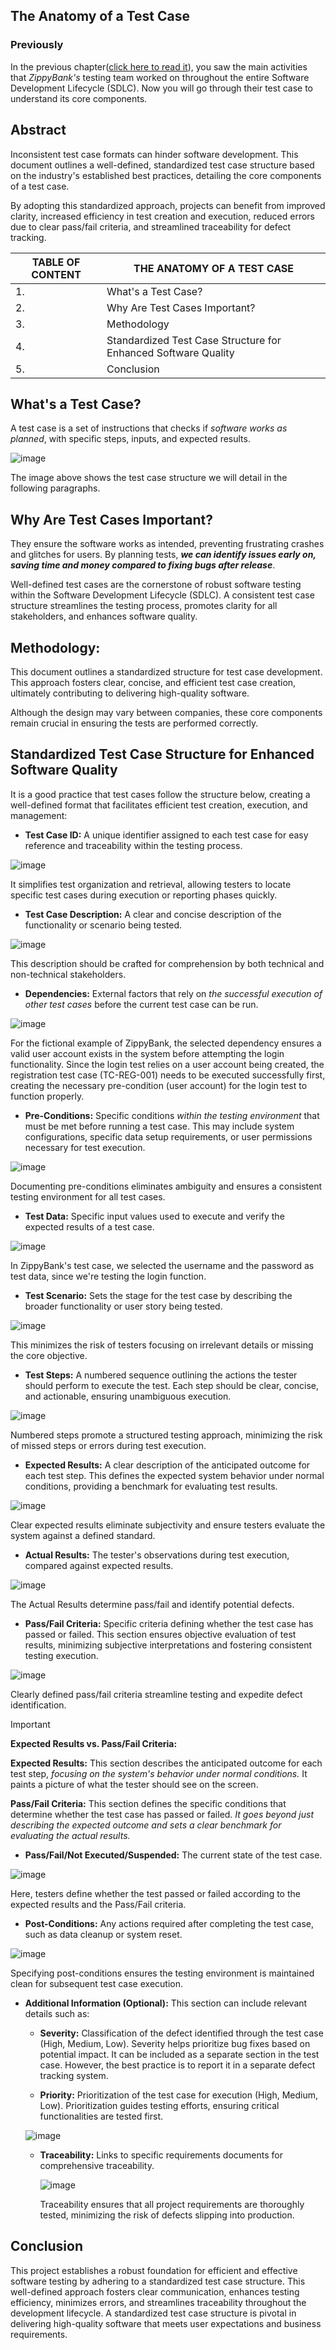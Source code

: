 ## The Anatomy of a Test Case

### Previously
In the previous chapter([click here to read it](https://github.com/amandaestevez/softwareqa/blob/3881ac15dfa8e1b06ae15f38b52bbf23335505bf/00-SOFTWARE-DEVELOPMENT-LIFECYCLE-SDLC/001-SLDC-TESTING-%26-QA.md)), you saw the main activities that *ZippyBank's* testing team worked on throughout the entire Software Development Lifecycle (SDLC). Now you will go through their test case to understand its core components.

## Abstract
Inconsistent test case formats can hinder software development. This document outlines a well-defined, standardized test case structure based on the industry's established best practices, detailing the core components of a test case.

By adopting this standardized approach, projects can benefit from improved clarity, increased efficiency in test creation and execution, reduced errors due to clear pass/fail criteria, and streamlined traceability for defect tracking.

|TABLE OF CONTENT | THE ANATOMY OF A TEST CASE |
|-----------------|----------------------------|
| 1. | What's a Test Case? |
| 2. | Why Are Test Cases Important? |
| 3. | Methodology |
| 4. | Standardized Test Case Structure for Enhanced Software Quality |
| 5. | Conclusion |

## What's a Test Case?
A test case is a set of instructions that checks if *software works as planned*, with specific steps, inputs, and expected results.

![image](https://github.com/amandaestevez/softwareqa/assets/123298275/6b31b196-8028-4603-8ff1-afb3145fff9c)

The image above shows the test case structure we will detail in the following paragraphs.

## Why Are Test Cases Important?
They ensure the software works as intended, preventing frustrating crashes and glitches for users. By planning tests, ***we can identify issues early on, saving time and money compared to fixing bugs after release***. 

Well-defined test cases are the cornerstone of robust software testing within the Software Development Lifecycle (SDLC).  A consistent test case structure streamlines the testing process, promotes clarity for all stakeholders, and enhances software quality. 

## Methodology:

This document outlines a standardized structure for test case development. This approach fosters clear, concise, and efficient test case creation, ultimately contributing to delivering high-quality software. 

Although the design may vary between companies, these core components remain crucial in ensuring the tests are performed correctly.

## Standardized Test Case Structure for Enhanced Software Quality

It is a good practice that test cases follow the structure below, creating a well-defined format that facilitates efficient test creation, execution, and management:

* **Test Case ID:**  A unique identifier assigned to each test case for easy reference and traceability within the testing process. 

![image](https://github.com/amandaestevez/softwareqa/assets/123298275/4554f43a-57a1-4e71-b504-2ed0a3ea0d34)

 It simplifies test organization and retrieval, allowing testers to locate specific test cases during execution or reporting phases quickly.

* **Test Case Description:**  A clear and concise description of the functionality or scenario being tested.

![image](https://github.com/amandaestevez/softwareqa/assets/123298275/fb0f28f6-f4ce-4acd-bb25-f8bd0c8c2c29)

This description should be crafted for comprehension by both technical and non-technical stakeholders.

* **Dependencies:** External factors that rely on _the successful execution of other test cases_ before the current test case can be run.

![image](https://github.com/amandaestevez/softwareqa/assets/123298275/9cb2ed53-c597-4a6d-adcb-140e87b59304)

For the fictional example of ZippyBank, the selected dependency ensures a valid user account exists in the system before attempting the login functionality. Since the login test relies on a user account being created, the registration test case (TC-REG-001) needs to be executed successfully first, creating the necessary pre-condition (user account) for the login test to function properly.

* **Pre-Conditions:**  Specific conditions _within the testing environment_ that must be met before running a test case. This may include system configurations, specific data setup requirements, or user permissions necessary for test execution.

![image](https://github.com/amandaestevez/softwareqa/assets/123298275/b2a6be98-b6f3-419d-96f7-4e6500fedbbe)

Documenting pre-conditions eliminates ambiguity and ensures a consistent testing environment for all test cases. 

* **Test Data:** Specific input values used to execute and verify the expected results of a test case.

![image](https://github.com/amandaestevez/softwareqa/assets/123298275/9d3756c1-32ff-4fed-ab6d-a231806b5f35)

In ZippyBank's test case, we selected the username and the password as test data, since we're testing the login function.

* **Test Scenario:** Sets the stage for the test case by describing the broader functionality or user story being tested.

![image](https://github.com/amandaestevez/softwareqa/assets/123298275/cd82bd4f-b410-482d-8693-4c5525edac85)

This minimizes the risk of testers focusing on irrelevant details or missing the core objective.

* **Test Steps:**  A numbered sequence outlining the actions the tester should perform to execute the test. Each step should be clear, concise, and actionable, ensuring unambiguous execution.

![image](https://github.com/amandaestevez/softwareqa/assets/123298275/8c7c12b3-6779-44c6-833b-367c24ba96f3)

Numbered steps promote a structured testing approach, minimizing the risk of missed steps or errors during test execution.

* **Expected Results:**  A clear description of the anticipated outcome for each test step. This defines the expected system behavior under normal conditions, providing a benchmark for evaluating test results.

![image](https://github.com/amandaestevez/softwareqa/assets/123298275/7ae20378-67c6-4c6e-bb24-3a056580403a)

Clear expected results eliminate subjectivity and ensure testers evaluate the system against a defined standard.

* **Actual Results:** The tester's observations during test execution, compared against expected results.

![image](https://github.com/amandaestevez/softwareqa/assets/123298275/86a5aaa9-41d0-49d7-9c0d-8af00585db64)

The Actual Results determine pass/fail and identify potential defects.

* **Pass/Fail Criteria:**  Specific criteria defining whether the test case has passed or failed.  This section ensures objective evaluation of test results, minimizing subjective interpretations and fostering consistent testing execution.

![image](https://github.com/amandaestevez/softwareqa/assets/123298275/15b85ca9-d067-4bfa-a74d-c889803e3ff4)

Clearly defined pass/fail criteria streamline testing and expedite defect identification.  

>[!IMPORTANT]
>
>**Expected Results vs. Pass/Fail Criteria:**
>
>**Expected Results:** This section describes the anticipated outcome for each test step, _focusing on the system's behavior under normal conditions._ It paints a picture of what the tester should see on the screen.
>
>**Pass/Fail Criteria:** This section defines the specific conditions that determine whether the test case has passed or failed. _It goes beyond just describing the expected outcome and sets a clear benchmark for evaluating the actual results._

* **Pass/Fail/Not Executed/Suspended:** The current state of the test case.

![image](https://github.com/amandaestevez/softwareqa/assets/123298275/bfe1ffe3-ff00-4d2b-8e07-3c05382ccf21)

Here, testers define whether the test passed or failed according to the expected results and the Pass/Fail criteria.

* **Post-Conditions:**  Any actions required after completing the test case, such as data cleanup or system reset. 

![image](https://github.com/amandaestevez/softwareqa/assets/123298275/c90942d0-a8a1-47d2-8610-eaf2d76ec52b)

Specifying post-conditions ensures the testing environment is maintained clean for subsequent test case execution. 

* **Additional Information (Optional):**  This section can include relevant details such as:

    * **Severity:**  Classification of the defect identified through the test case (High, Medium, Low). Severity helps prioritize bug fixes based on potential impact. It can be included as a separate section in the test case. However, the best practice is to report it in a separate defect tracking system.

    * **Priority:**  Prioritization of the test case for execution (High, Medium, Low). Prioritization guides testing efforts, ensuring critical functionalities are tested first.
  
    ![image](https://github.com/amandaestevez/softwareqa/assets/123298275/20200b3a-7f76-4fe1-87fc-16880f5c0d6c)

    * **Traceability:**  Links to specific requirements documents for comprehensive traceability.
      
      ![image](https://github.com/amandaestevez/softwareqa/assets/123298275/dc74b03d-20a7-467f-966c-9474ab492334)

      Traceability ensures that all project requirements are thoroughly tested, minimizing the risk of defects slipping into production.

## Conclusion

This project establishes a robust foundation for efficient and effective software testing by adhering to a standardized test case structure. This well-defined approach fosters clear communication, enhances testing efficiency, minimizes errors, and streamlines traceability throughout the development lifecycle. A standardized test case structure is pivotal in delivering high-quality software that meets user expectations and business requirements.
